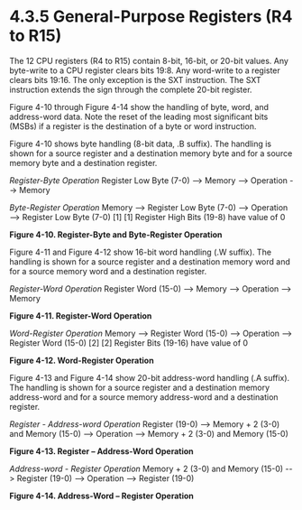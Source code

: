 # 4.3.5 General-Purpose Registers (R4 to R15)

The 12 CPU registers (R4 to R15) contain 8-bit, 16-bit, or 20-bit values. Any byte-write to a CPU register clears
bits 19:8. Any word-write to a register clears bits 19:16. The only exception is the SXT instruction. The SXT
instruction extends the sign through the complete 20-bit register.

Figure 4-10 through Figure 4-14 show the handling of byte, word, and address-word data. Note the reset of the
leading most significant bits (MSBs) if a register is the destination of a byte or word instruction.

Figure 4-10 shows byte handling (8-bit data, .B suffix). The handling is shown for a source register and a
destination memory byte and for a source memory byte and a destination register.

_Register-Byte Operation_
Register Low Byte (7-0) --> Memory --> Operation --> Memory

_Byte-Register Operation_
Memory --> Register Low Byte (7-0) --> Operation --> Register Low Byte (7-0) [1]
[1] Register High Bits (19-8) have value of 0

**Figure 4-10. Register-Byte and Byte-Register Operation**

Figure 4-11 and Figure 4-12 show 16-bit word handling (.W suffix). The handling is shown for a source register and
a destination memory word and for a source memory word and a destination register.

_Register-Word Operation_
Register Word (15-0) --> Memory --> Operation --> Memory

**Figure 4-11. Register-Word Operation**

_Word-Register Operation_
Memory --> Register Word (15-0) --> Operation --> Register Word (15-0) [2]
[2] Register Bits (19-16) have value of 0

**Figure 4-12. Word-Register Operation**

Figure 4-13 and Figure 4-14 show 20-bit address-word handling (.A suffix). The handling is shown for a source
register and a destination memory address-word and for a source memory address-word and a destination register.

_Register - Address-word Operation_
Register (19-0) --> Memory + 2 (3-0) and Memory (15-0) --> Operation --> Memory + 2 (3-0) and Memory (15-0)

**Figure 4-13. Register – Address-Word Operation**

_Address-word - Register Operation_
Memory + 2 (3-0) and Memory (15-0) --> Register (19-0) --> Operation --> Register (19-0)

**Figure 4-14. Address-Word – Register Operation**
